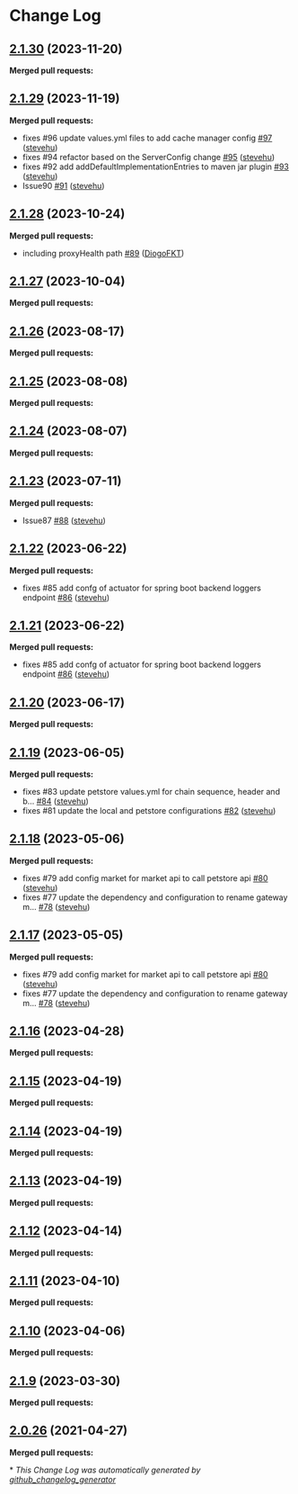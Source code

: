 # Change Log

## [2.1.30](https://github.com/networknt/http-sidecar/tree/2.1.30) (2023-11-20)


**Merged pull requests:**


## [2.1.29](https://github.com/networknt/http-sidecar/tree/2.1.29) (2023-11-19)


**Merged pull requests:**


- fixes \#96 update values.yml files to add cache manager config [\#97](https://github.com/networknt/http-sidecar/pull/97) ([stevehu](https://github.com/stevehu))
- fixes \#94 refactor based on the ServerConfig change [\#95](https://github.com/networknt/http-sidecar/pull/95) ([stevehu](https://github.com/stevehu))
- fixes  \#92 add addDefaultImplementationEntries to maven jar plugin [\#93](https://github.com/networknt/http-sidecar/pull/93) ([stevehu](https://github.com/stevehu))
- Issue90 [\#91](https://github.com/networknt/http-sidecar/pull/91) ([stevehu](https://github.com/stevehu))


## [2.1.28](https://github.com/networknt/http-sidecar/tree/2.1.28) (2023-10-24)


**Merged pull requests:**


- including proxyHealth path [\#89](https://github.com/networknt/http-sidecar/pull/89) ([DiogoFKT](https://github.com/DiogoFKT))


## [2.1.27](https://github.com/networknt/http-sidecar/tree/2.1.27) (2023-10-04)


**Merged pull requests:**




## [2.1.26](https://github.com/networknt/http-sidecar/tree/2.1.26) (2023-08-17)


**Merged pull requests:**


## [2.1.25](https://github.com/networknt/http-sidecar/tree/2.1.25) (2023-08-08)


**Merged pull requests:**




## [2.1.24](https://github.com/networknt/http-sidecar/tree/2.1.24) (2023-08-07)


**Merged pull requests:**




## [2.1.23](https://github.com/networknt/http-sidecar/tree/2.1.23) (2023-07-11)


**Merged pull requests:**


- Issue87 [\#88](https://github.com/networknt/http-sidecar/pull/88) ([stevehu](https://github.com/stevehu))


## [2.1.22](https://github.com/networknt/http-sidecar/tree/2.1.22) (2023-06-22)


**Merged pull requests:**


- fixes \#85 add confg of actuator for spring boot backend loggers endpoint [\#86](https://github.com/networknt/http-sidecar/pull/86) ([stevehu](https://github.com/stevehu))


## [2.1.21](https://github.com/networknt/http-sidecar/tree/2.1.21) (2023-06-22)


**Merged pull requests:**


- fixes \#85 add confg of actuator for spring boot backend loggers endpoint [\#86](https://github.com/networknt/http-sidecar/pull/86) ([stevehu](https://github.com/stevehu))


## [2.1.20](https://github.com/networknt/http-sidecar/tree/2.1.20) (2023-06-17)


**Merged pull requests:**


## [2.1.19](https://github.com/networknt/http-sidecar/tree/2.1.19) (2023-06-05)


**Merged pull requests:**


- fixes \#83 update petstore values.yml for chain sequence, header and b… [\#84](https://github.com/networknt/http-sidecar/pull/84) ([stevehu](https://github.com/stevehu))
- fixes \#81 update the local and petstore configurations [\#82](https://github.com/networknt/http-sidecar/pull/82) ([stevehu](https://github.com/stevehu))


## [2.1.18](https://github.com/networknt/http-sidecar/tree/2.1.18) (2023-05-06)


**Merged pull requests:**


- fixes \#79 add config market for market api to call petstore api [\#80](https://github.com/networknt/http-sidecar/pull/80) ([stevehu](https://github.com/stevehu))
- fixes \#77 update the dependency and configuration to rename gateway m… [\#78](https://github.com/networknt/http-sidecar/pull/78) ([stevehu](https://github.com/stevehu))


## [2.1.17](https://github.com/networknt/http-sidecar/tree/2.1.17) (2023-05-05)


**Merged pull requests:**


- fixes \#79 add config market for market api to call petstore api [\#80](https://github.com/networknt/http-sidecar/pull/80) ([stevehu](https://github.com/stevehu))
- fixes \#77 update the dependency and configuration to rename gateway m… [\#78](https://github.com/networknt/http-sidecar/pull/78) ([stevehu](https://github.com/stevehu))
## [2.1.16](https://github.com/networknt/http-sidecar/tree/2.1.16) (2023-04-28)


**Merged pull requests:**




## [2.1.15](https://github.com/networknt/http-sidecar/tree/2.1.15) (2023-04-19)


**Merged pull requests:**


## [2.1.14](https://github.com/networknt/http-sidecar/tree/2.1.14) (2023-04-19)


**Merged pull requests:**




## [2.1.13](https://github.com/networknt/http-sidecar/tree/2.1.13) (2023-04-19)


**Merged pull requests:**


## [2.1.12](https://github.com/networknt/http-sidecar/tree/2.1.12) (2023-04-14)


**Merged pull requests:**




## [2.1.11](https://github.com/networknt/http-sidecar/tree/2.1.11) (2023-04-10)


**Merged pull requests:**


## [2.1.10](https://github.com/networknt/http-sidecar/tree/2.1.10) (2023-04-06)


**Merged pull requests:**


## [2.1.9](https://github.com/networknt/http-sidecar/tree/2.1.9) (2023-03-30)


**Merged pull requests:**




## [2.0.26](https://github.com/networknt/light-mesh/tree/2.0.26) (2021-04-27)


**Merged pull requests:**


\* *This Change Log was automatically generated by [github_changelog_generator](https://github.com/skywinder/Github-Changelog-Generator)*
